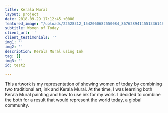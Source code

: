 ```yaml
---
title: Kerala Mural
layout: project
date: 2018-09-29 17:12:45 +0000
featured_image: "/uploads/22528312_1542060682550084_8676289414551336148_n.jpg"
subtitle: Women of Today
client_url: ''
client_testimonials: ''
img1: ''
img2: ''
description: Kerala Mural using Ink
tag: []
img3: ''
id: test2

---
```

This artwork is my representation of showing women of today by combining two traditional art, ink and Kerala Mural. At the time, I was learning both Kerala Mural painting and how to use ink for my work. I decided to combine the both for a result that would represent the world today, a global community. 